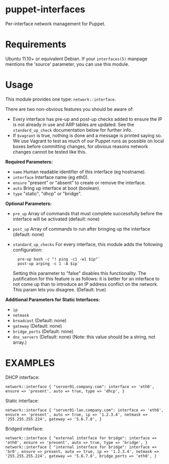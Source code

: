 puppet-interfaces
=================

Per-interface network management for Puppet.

Requirements
============

Ubuntu 11.10+ or equivalent Debian. If your `interfaces(5)` manpage mentions the 'source' parameter, you can use this module.

Usage
=====

This module provides one type: `network::interface`.

There are two non-obvious features you should be aware of:

* Every interface has pre-up and post-up checks added to ensure the IP is not already in use and ARP tables are updated. See the `standard_up_check` documentation below for further info.
* If `$vagrant` is true, nothing is done and a message is printed saying so. We use Vagrant to test as much of our Puppet runs as possible on local boxes before committing changes, for obvious reasons network changes cannot be tested like this.

**Required Parameters:**

* `name` Human readable identifier of this interface (eg hostname).
* `interface` Interface name (eg eth0).
* `ensure` "present" or "absent" to create or remove the interface.
* `auto` Bring up interface at boot (boolean).
* `type` "static", "dhcp" or "bridge".

**Optional Parameters:**

* `pre_up` Array of commands that must complete successfully before the interface will be activated (default: none)
* `post_up` Array of commands to run after bringing up the interface (default: none)
* `standard_up_checks` For every interface, this module adds the following configuration:

        pre-up bash -c "! ping -c1 -w1 $ip"`
        post-up arping -c 1 -A $ip`
    
    Setting this parameter to "false" disables this functionality. The justification for this feature is as follows: it is better for an interface to not come up than to introduce an IP address conflict on the network. This param lets you disagree. (Default: true)

**Additional Parameters for Static Interfaces:**

* `ip`
* `netmask`
* `broadcast` (Default: none)
* `gateway` (Default: none)
* `bridge_ports` (Default: none)
* `dns_servers` (Default: none) (Note: this value should be a string, not array.)

EXAMPLES
========

DHCP interface:

    network::interface { "server01.company.com": interface => 'eth0', ensure => 'present', auto => true, type => 'dhcp', }

Static interface:

    network::interface { "server01-lan.company.com": interface => 'eth0', ensure => 'present', auto => true, ip => '1.2.3.4', netmask => '255.255.255.224', gateway => '5.6.7.8', }

Bridged interface:

    network::interface { "external interface for bridge": interface => 'eth0', ensure => 'present', auto => true, type => 'bridge', }
    network::interface { "internal interface for bridge": interface => 'br0', ensure => present, auto => true, ip => '1.2.3.4', netmask => '255.255.255.224', gateway => '5.6.7.8', bridge_ports => 'eth0', }
